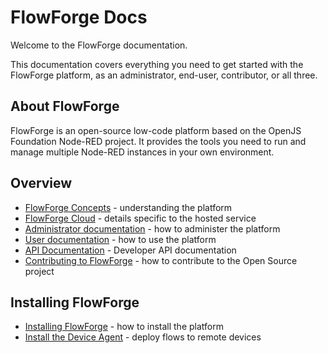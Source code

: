 # FlowForge Docs

Welcome to the FlowForge documentation.

This documentation covers everything you need to get started with the FlowForge
platform, as an administrator, end-user, contributor, or all three.

## About FlowForge

FlowForge is an open-source low-code platform based on the OpenJS Foundation Node-RED
project. It provides the tools you need to run and manage multiple Node-RED instances
in your own environment.

## Overview

 - [FlowForge Concepts](./user/concepts.md) - understanding the platform
 - [FlowForge Cloud](./cloud/) - details specific to the hosted service
 - [Administrator documentation](./admin/) - how to administer the platform
 - [User documentation](./user/) - how to use the platform
 - [API Documentation](./api/) - Developer API documentation
 - [Contributing to FlowForge](./contribute/) - how to contribute to the Open Source project

## Installing FlowForge

- [Installing FlowForge](./install/) - how to install the platform
- [Install the Device Agent](./user/devices.md) - deploy flows to remote devices
